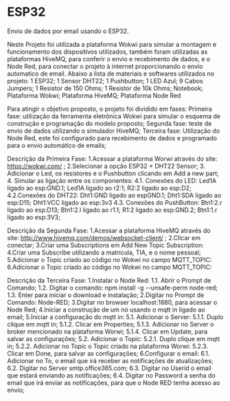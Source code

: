 #  ESP32

  Envio de dados por email usando o ESP32.

  Neste Projeto foi utilizada a plataforma Wokwi para simular a montagem e funcionamento dos dispositivos utilizados, também foram utilizadas as plataformas HiveMQ, para conferir o envio e recebimento de dados, e o Node Red, para conectar o projeto à internet proporcionando o envio automatico de email. 
Abaixo a lista de materiais e softwares utilizados no projeto:
    1 ESP32;
    1 Sensor DHT22;
    1 Pushbutton;
    1 LED Azul;
    9 Cabos Jumpers;
    1 Resistor de 150 Ohms;
    1 Resistor de 10k Ohms;
    Notebook;
    Plataforma Wokwi;
    Plataforma HiveMQ;
    Plataforma Node Red

  Para atingir o objetivo proposto, o projeto foi dividido em fases:
    Primeira fase: utilização da ferramenta eletrônica Wokwi para simular o esquema de construção e programação do modelo proposto;
    Segunda fase: teste de envio de dados utilizando o simulador HiveMQ;
    Terceira fase: Utilização do Node Red, este foi configurado para recebimento de dados e programado para o envio automático de emails;

Descrição da Primeira Fase:
  1.Acessar a plataforma Worwi através do site: https://wokwi.com/ ;
  2.Selecionar a opção ESP32 + DHT22 Sensor;
  3. Adicionar o Led, os resistores e o Pushbutton clicando em Add a new part;
4. Simular as ligação entre os componentes:
  4.1. Conexões do LED: 
    Led1A ligado ao esp:GND.1;
    Led1A ligado ao r2:1;
    R2:2 ligado ao esp:D2;
  4.2.Conexões do DHT22:
    Dht1:GND ligado ao espGND.1;
    Dht1:SDA ligado ao esp:D15;
    Dht1:VCC ligado ao esp:3v3
  4.3. Conexões do PushButton:
    Btn1:2.r ligado ao esp:D13;
    Btn1:2.l ligado ao r1.1;
    R1:2 ligado ao esp:GND.2;
    Btn1:1.r ligado ao esp:3V3;
    
Descrição da Segunda Fase:
   1.Acessar a plataforma HiveMQ através do site: http://www.hivemq.com/demos/websocket-client/ ;
   2.Clicar em conectar;
   3.Criar uma Subscriptions em Add New Topic Subscription:
   4.Criar uma Subscribe utilizando a matrícula, TIA, e o nome pessoal; 
   5.Adicionar o Topic criado ao código no Wokwi no campo MQTT_TOPIC:
   6.Adicionar o Topic criado ao código no Wokwi no campo MQTT_TOPIC:

Descrição da Terceira Fase:
 1.Instalar o Node Red: 
   1.1. Abrir o Prompt de Comando;
   1.2. Digitar o comando: npm install -g --unsafe-perm node-red;
   1.3. Enter para iniciar o download e instalação;
 2.Digitar no Prompt de Comando: Node-RED;
 3.Digitar no browser localhost:1880, para acessar o Node Red;
 4.Iniciar a construção de um nó usando o mqtt in ligado ao email;
 5.Iniciar a configuração do mqtt in:
   5.1. Adicionar o Server:
     5.1.1. Duplo clique em mqtt in;
     5.1.2. Clicar em Properties;
     5.1.3. Adicionar no Server o broker mencionado na plataforma Worwi;
     5.1.4. Clicar em Update, para salvar as configurações;
   5.2. Adicionar o Topic:
     5.2.1. Duplo clique em mqtt in;
     5.2.2. Adicionar no Topic o Topic criado na plataforma Worwi:
     5.2.3. Clicar em Done, para salvar as configurações;
 6.Configurar o email:
   6.1. Adicionar no To, o email que irá receber as notificações de atualizações;
   6.2. Digitar no Server smtp.office365.com;
   6.3. Digitar no Userid o email que estará enviando as notificações;
   6.4. Digitar no Password a senha do email que irá enviar as notificações, para que o Node RED tenha acesso ao envio;
